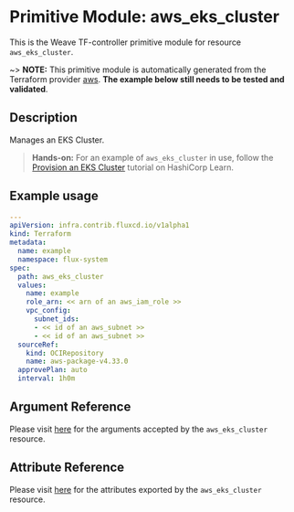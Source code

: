 
# Primitive Module: aws_eks_cluster

This is the Weave TF-controller primitive module for resource `aws_eks_cluster`.

~> **NOTE:** This primitive module is automatically generated from the Terraform provider [aws](https://registry.terraform.io/providers/hashicorp/aws/latest/docs/resources/eks_cluster). **The example below still needs to be tested and validated**.

## Description

Manages an EKS Cluster.

> **Hands-on:** For an example of `aws_eks_cluster` in use, follow the [Provision an EKS Cluster](https://learn.hashicorp.com/tutorials/terraform/eks) tutorial on HashiCorp Learn.

## Example usage

```yaml
---
apiVersion: infra.contrib.fluxcd.io/v1alpha1
kind: Terraform
metadata:
  name: example
  namespace: flux-system
spec:
  path: aws_eks_cluster
  values:
    name: example
    role_arn: << arn of an aws_iam_role >>
    vpc_config:
      subnet_ids:
      - << id of an aws_subnet >>
      - << id of an aws_subnet >>
  sourceRef:
    kind: OCIRepository
    name: aws-package-v4.33.0
  approvePlan: auto
  interval: 1h0m
```

## Argument Reference

Please visit [here](https://registry.terraform.io/providers/hashicorp/aws/4.33.0/docs/resources/eks_cluster#argument-reference) for the arguments accepted by the `aws_eks_cluster` resource.

## Attribute Reference

Please visit [here](https://registry.terraform.io/providers/hashicorp/aws/4.33.0/docs/resources/eks_cluster#attributes-reference) for the attributes exported by the `aws_eks_cluster` resource.
